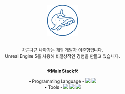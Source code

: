 <div align="center">
  <img src="/Source/circle2-whale.png" width="20%"><br>
  <br>
  
  <p>
  차근차근 나아가는 게임 개발자 이준형입니다.<br>
  Unreal Engine 5를 사용해 비일상적인 경험을 만들고 있습니다.<br>
  </p>
  <br>
  <Strong>⚒️Main Stack⚒️</Strong><br>
  <p> 
    • Programming Language -
    <img src="https://img.shields.io/badge/-C++-000000?logo=cplusplus&style=flat">
    <img src="https://img.shields.io/badge/-C%23-512BD4?logo=Csharp&style=flat">
    <br>
    • Tools -
    <img src="https://img.shields.io/badge/-UnrealEngine5-0E1128?logo=unrealengine&style=flat">
    <img src="https://img.shields.io/badge/-Unity-FFFFFF?logo=unity&style=flat">
    <img src="https://img.shields.io/badge/-VisualStudio-5C2D91?logo=visualstudio&style=flat">
  </p>
</div>


  
  
  
